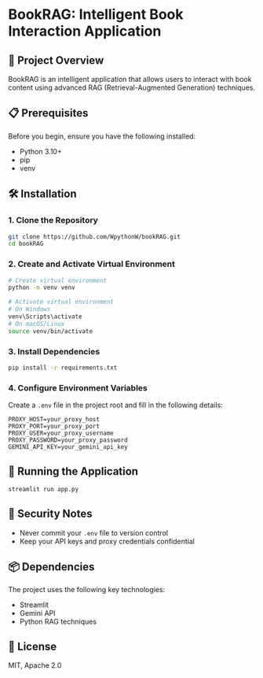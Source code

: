 # BookRAG: Intelligent Book Interaction Application

## 🚀 Project Overview

BookRAG is an intelligent application that allows users to interact with book content using advanced RAG (Retrieval-Augmented Generation) techniques.

## 📋 Prerequisites

Before you begin, ensure you have the following installed:
- Python 3.10+
- pip
- venv

## 🛠️ Installation

### 1. Clone the Repository

```bash
git clone https://github.com/WpythonW/bookRAG.git
cd bookRAG
```

### 2. Create and Activate Virtual Environment

```bash
# Create virtual environment
python -m venv venv

# Activate virtual environment
# On Windows
venv\Scripts\activate
# On macOS/Linux
source venv/bin/activate
```

### 3. Install Dependencies

```bash
pip install -r requirements.txt
```

### 4. Configure Environment Variables

Create a `.env` file in the project root and fill in the following details:

```
PROXY_HOST=your_proxy_host
PROXY_PORT=your_proxy_port
PROXY_USER=your_proxy_username
PROXY_PASSWORD=your_proxy_password
GEMINI_API_KEY=your_gemini_api_key
```

## 🚀 Running the Application

```bash
streamlit run app.py
```

## 🔐 Security Notes

- Never commit your `.env` file to version control
- Keep your API keys and proxy credentials confidential

## 📦 Dependencies

The project uses the following key technologies:
- Streamlit
- Gemini API
- Python RAG techniques

## 📄 License

MIT, Apache 2.0